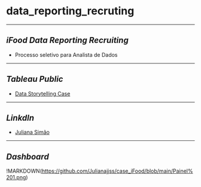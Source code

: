 # data_reporting_recruting 
----
## ***iFood Data Reporting Recruiting*** 

- Processo seletivo para Analista de Dados 

----


## ***Tableau Public***
- [Data Storytelling Case](https://public.tableau.com/app/profile/juliana.sim.o/viz/case_ifood_data_analyst/Painel1)
---


## ***Linkdln***
- [Juliana Simão](https://www.linkedin.com/in/juliana-simao/) 


---


## ***Dashboard*** 
!MARKDOWN(https://github.com/Julianajjss/case_iFood/blob/main/Painel%201.png)
